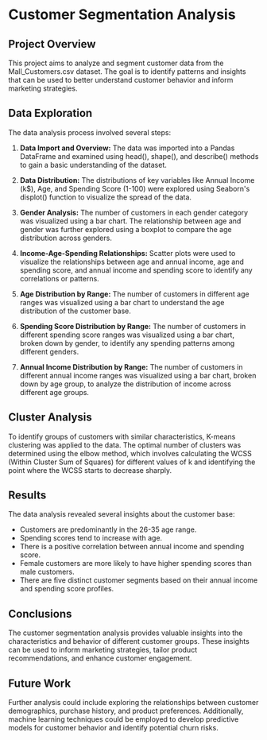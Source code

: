 # Customer Segmentation Analysis

## Project Overview

This project aims to analyze and segment customer data from the Mall_Customers.csv dataset. The goal is to identify patterns and insights that can be used to better understand customer behavior and inform marketing strategies.

## Data Exploration

The data analysis process involved several steps:

1. **Data Import and Overview:** The data was imported into a Pandas DataFrame and examined using head(), shape(), and describe() methods to gain a basic understanding of the dataset.

2. **Data Distribution:** The distributions of key variables like Annual Income (k$), Age, and Spending Score (1-100) were explored using Seaborn's displot() function to visualize the spread of the data.

3. **Gender Analysis:** The number of customers in each gender category was visualized using a bar chart. The relationship between age and gender was further explored using a boxplot to compare the age distribution across genders.

4. **Income-Age-Spending Relationships:** Scatter plots were used to visualize the relationships between age and annual income, age and spending score, and annual income and spending score to identify any correlations or patterns.

5. **Age Distribution by Range:** The number of customers in different age ranges was visualized using a bar chart to understand the age distribution of the customer base.

6. **Spending Score Distribution by Range:** The number of customers in different spending score ranges was visualized using a bar chart, broken down by gender, to identify any spending patterns among different genders.

7. **Annual Income Distribution by Range:** The number of customers in different annual income ranges was visualized using a bar chart, broken down by age group, to analyze the distribution of income across different age groups.

## Cluster Analysis

To identify groups of customers with similar characteristics, K-means clustering was applied to the data. The optimal number of clusters was determined using the elbow method, which involves calculating the WCSS (Within Cluster Sum of Squares) for different values of k and identifying the point where the WCSS starts to decrease sharply.

## Results

The data analysis revealed several insights about the customer base:

* Customers are predominantly in the 26-35 age range.
* Spending scores tend to increase with age.
* There is a positive correlation between annual income and spending score.
* Female customers are more likely to have higher spending scores than male customers.
* There are five distinct customer segments based on their annual income and spending score profiles.

## Conclusions

The customer segmentation analysis provides valuable insights into the characteristics and behavior of different customer groups. These insights can be used to inform marketing strategies, tailor product recommendations, and enhance customer engagement.

## Future Work

Further analysis could include exploring the relationships between customer demographics, purchase history, and product preferences. Additionally, machine learning techniques could be employed to develop predictive models for customer behavior and identify potential churn risks.
